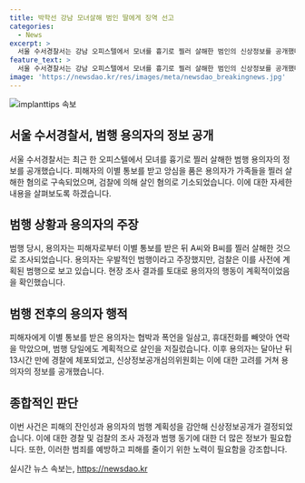 ```yaml
---
title: 박학선 강남 모녀살해 범인 딸에게 징역 선고
categories:
  - News
excerpt: >
  서울 수서경찰서는 강남 오피스텔에서 모녀를 흉기로 찔러 살해한 범인의 신상정보를 공개했다. 박학선(65)은 이별 통보에 앙심을 품고 범행을 저질렀으며, 구속 상태로 재판에 넘겨졌다. 형사3부는 살인 혐의로 박씨를 구속기소했고, 범행 당시 이별 통보를 받은 후 가족들을 찾아갔고, 순간적인 범행 주장에도 검찰은 사전 계획된 범행으로 밝혔다. 범행의 잔인성과 피해의 중대성 등을 고려해 신상정보를 공개한 것으로 알려졌다. (150자)
feature_text: >
  서울 수서경찰서는 강남 오피스텔에서 모녀를 흉기로 찔러 살해한 범인의 신상정보를 공개했다. 박학선(65)은 이별 통보에 앙심을 품고 범행을 저질렀으며, 구속 상태로 재판에 넘겨졌다. 형사3부는 살인 혐의로 박씨를 구속기소했고, 범행 당시 이별 통보를 받은 후 가족들을 찾아갔고, 순간적인 범행 주장에도 검찰은 사전 계획된 범행으로 밝혔다. 범행의 잔인성과 피해의 중대성 등을 고려해 신상정보를 공개한 것으로 알려졌다. (150자)
image: 'https://newsdao.kr/res/images/meta/newsdao_breakingnews.jpg'
---
```


<p><img src="https://newsdao.kr/res/images/meta/newsdao_breakingnews.jpg" alt="implanttips 속보" /></p>

<h2 data-ke-size="size26">서울 수서경찰서, 범행 용의자의 정보 공개</h2>

<p>서울 수서경찰서는 최근 한 오피스텔에서 모녀를 흉기로 찔러 살해한 범행 용의자의 정보를 공개했습니다. 피해자의 이별 통보를 받고 앙심을 품은 용의자가 가족들을 찔러 살해한 혐의로 구속되었으며, 검찰에 의해 살인 혐의로 기소되었습니다. 이에 대한 자세한 내용을 살펴보도록 하겠습니다.</p>

<p data-ke-size="size16"></p>

<h2 data-ke-size="size24">범행 상황과 용의자의 주장</h2>

<p>범행 당시, 용의자는 피해자로부터 이별 통보를 받은 뒤 A씨와 B씨를 찔러 살해한 것으로 조사되었습니다. 용의자는 우발적인 범행이라고 주장했지만, 검찰은 이를 사전에 계획된 범행으로 보고 있습니다. 현장 조사 결과를 토대로 용의자의 행동이 계획적이었음을 확인했습니다.</p>

<p data-ke-size="size16"></p>

<h2 data-ke-size="size24">범행 전후의 용의자 행적</h2>

<p>피해자에게 이별 통보를 받은 용의자는 협박과 폭언을 일삼고, 휴대전화를 빼앗아 연락을 막았으며, 범행 당일에도 계획적으로 살인을 저질렀습니다. 이후 용의자는 달아난 뒤 13시간 만에 경찰에 체포되었고, 신상정보공개심의위원회는 이에 대한 고려를 거쳐 용의자의 정보를 공개했습니다.</p>

<p data-ke-size="size16"></p>

<h2 data-ke-size="size24">종합적인 판단</h2>

<p>이번 사건은 피해의 잔인성과 용의자의 범행 계획성을 감안해 신상정보공개가 결정되었습니다. 이에 대한 경찰 및 검찰의 조사 과정과 범행 동기에 대한 더 많은 정보가 필요합니다. 또한, 이러한 범죄를 예방하고 피해를 줄이기 위한 노력이 필요함을 강조합니다.</p>

<p data-ke-size="size16"></p>
실시간 뉴스 속보는, <a href="https://newsdao.kr" rel="dofollow">https://newsdao.kr</a>


